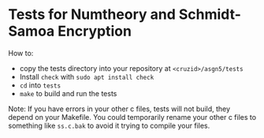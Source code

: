 # Tests for Numtheory and Schmidt-Samoa Encryption

How to:

- copy the tests directory into your repository at `<cruzid>/asgn5/tests`
- Install `check` with `sudo apt install check`
- `cd` into `tests`
- `make` to build and run the tests

Note: If you have errors in your other c files, tests will not build, they
depend on your Makefile. You could temporarily rename your other c files to
something like `ss.c.bak` to avoid it trying to compile your files.
